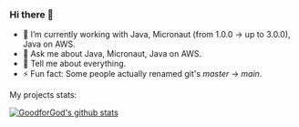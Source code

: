 ### Hi there 👋

- 🔭 I’m currently working with Java, Micronaut (from 1.0.0 -> up to 3.0.0), Java on AWS.
- 💬 Ask me about Java, Micronaut, Java on AWS.
- 💬 Tell me about everything.
- ⚡ Fun fact: Some people actually renamed git's *master* -> *main*.

My projects stats:

[![GoodforGod's github stats](https://github-readme-stats.vercel.app/api?username=GoodforGod)](https://github.com/GoodforGod)
